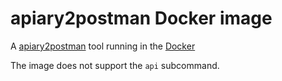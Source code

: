 # apiary2postman Docker image

A [apiary2postman](https://github.com/thecopy/apiary2postman) tool running in the [Docker](https://docker.com)

The image does not support the `api` subcommand.
